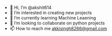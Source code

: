 - 👋 Hi, I’m @akshit614
- 👀 I’m interested in creating new projects
- 🌱 I’m currently learning Machine Leaening
- 💞️ I’m looking to collaborate on python projects
- 📫 How to reach me akkisingh8266@gmail.com

<!---
akshit614/akshit614 is a ✨ special ✨ repository because its `README.md` (this file) appears on your GitHub profile.
You can click the Preview link to take a look at your changes.
--->
